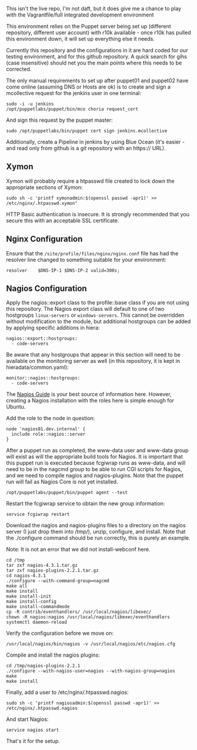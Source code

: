 This isn't the live repo, I'm not daft, but it does give me a chance to play with the Vagrantfile/full integrated development environment

This environment relies on the Puppet server being set up (different repository, different user account) with r10k available - once r10k has pulled this environment down, it will set up everything else it needs.

Currently this repository and the configurations in it are hard coded for our testing environment, and for this github repository. A quick search for gihs (case insensitive) should net you the main points where this needs to be corrected.

The only manual requirements to set up after puppet01 and puppet02 have come online (assuming DNS or Hosts are ok) is to create and sign a mcollective request for the jenkins user in one terminal:

    sudo -i -u jenkins
    /opt/puppetlabs/puppet/bin/mco choria request_cert

And sign this request by the puppet master:

    sudo /opt/puppetlabs/bin/puppet cert sign jenkins.mcollective

Additionally, create a Pipeline in jenkins by using Blue Ocean (it's easier - and read only from github is a git repository with an https:// URL).

## Xymon

Xymon will probably require a htpasswd file created to lock down the appropriate sections of Xymon:

    sudo sh -c 'printf xymonadmin:$(openssl passwd -apr1)' >> /etc/nginx/.htpasswd.xymon"

HTTP Basic authentication is insecure. It is strongly recommended that you secure this with an acceptable SSL certificate.

## Nginx Configuration

Ensure that the `/site/profile/files/nginx/nginx.conf` file has had the resolver line changed to something suitable for your environment:

    resolver	$DNS-IP-1 $DNS-IP-2 valid=300s;

## Nagios Configuration

Apply the nagios::export class to the profile::base class if you are not using this repository. The Nagios export class will default to one of two hostgroups `linux-servers` or `windows-servers`. This cannot be overridden without modification to the module, but additional hostgroups can be added by applying specific additions in hiera:

    nagios::export::hostgroups:
      - code-servers

Be aware that any hostgroups that appear in this section will need to be available on the monitoring server as well (in this repository, it is kept in hieradata/common.yaml):

    monitor::nagios::hostgroups:
      - code-servers

The [Nagios Guide](https://assets.nagios.com/downloads/nagioscore/docs/Installing_Nagios_Core_From_Source.pdf) is your best source of information here. However, creating a Nagios installation with the roles here is simple enough for Ubuntu.

Add the role to the node in question:

    node 'nagios01.dev.internal' {
      include role::nagios::server
    }

After a puppet run as completed, the www-data user and www-data group will exist as will the appropriate build tools for Nagios. It is important that this puppet run is executed because fcgiwrap runs as www-data, and will need to be in the nagcmd group to be able to run CGI scripts for Nagios, and we need to compile nagios and nagios-plugins. Note that the puppet run will fail as Nagios Core is not yet installed.

    /opt/puppetlabs/puppet/bin/puppet agent --test

Restart the fcgiwrap service to obtain the new group information:

    service fcgiwrap restart

Download the nagios and nagios-plugins files to a directory on the nagios server (I just drop them into /tmp/), unzip, configure, and install. Note that the ./configure command should be run correctly, this is purely an example.

Note: It is not an error that we did not install-webconf here.

    cd /tmp
    tar zxf nagios-4.3.1.tar.gz
    tar zxf nagios-plugins-2.2.1.tar.gz
    cd nagios-4.3.1
    ./configure --with-command-group=nagcmd
    make all
    make install
    make install-init
    make install-config
    make install-commandmode
    cp -R contrib/eventhandlers/ /usr/local/nagios/libexec/
    chown -R nagios:nagios /usr/local/nagios/libexec/eventhandlers
    systemctl daemon-reload

Verify the configuration before we move on:

    /usr/local/nagios/bin/nagios -v /usr/local/nagios/etc/nagios.cfg

Compile and install the nagios plugins:

    cd /tmp/nagios-plugins-2.2.1
    ./configure --with-nagios-user=nagios --with-nagios-group=nagios
    make
    make install

Finally, add a user to /etc/nginx/.htpasswd.nagios:

    sudo sh -c 'printf nagiosadmin:$(openssl passwd -apr1)' >> /etc/nginx/.htpasswd.nagios

And start Nagios:

    service nagios start

That's it for the setup.
